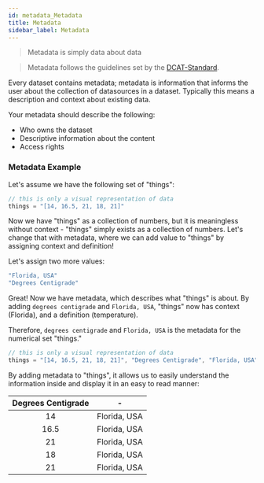 ```yaml
---
id: metadata_Metadata
title: Metadata
sidebar_label: Metadata
---
```


> Metadata is simply data about data

>Metadata follows the guidelines set by the <a href="/docs/Dataplatform/metadata_DCAT" target="_blank">DCAT-Standard</a>.


Every dataset contains metadata; metadata is information that informs the user about the collection of datasources in a dataset. Typically this means a description and context about existing data.

Your metadata should describe the following:
* Who owns the dataset
* Descriptive information about the content
* Access rights

### Metadata Example

Let's assume we have the following set of "things":

```javascript
// this is only a visual representation of data
things = "[14, 16.5, 21, 18, 21]"
```

Now we have "things" as a collection of numbers, but it is meaningless without context - "things" simply exists as a collection of numbers. Let's change that with metadata, where we can add value to "things" by assigning context and definition!

Let's assign two more values: 
```javascript
"Florida, USA"
"Degrees Centigrade"
```

Great! Now we have metadata, which describes what "things" is about. By adding `degrees centigrade` and `Florida, USA`, "things" now has context (Florida), and a definition (temperature).

Therefore, `degrees centigrade` and `Florida, USA` is the metadata for the numerical set "things." 

```javascript
// this is only a visual representation of data
things = "[14, 16.5, 21, 18, 21]", "Degrees Centigrade", "Florida, USA"
```

By adding metadata to "things", it allows us to easily understand the information inside and display it in an easy to read manner:

|Degrees Centigrade| - | 
|:----------------:| :-------:|
|14| Florida, USA |
|16.5| Florida, USA |
|21| Florida, USA |
|18| Florida, USA |
|21| Florida, USA |